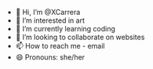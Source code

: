 - 👋 Hi, I’m @XCarrera
- 👀 I’m interested in art
- 🌱 I’m currently learning coding
- 💞️ I’m looking to collaborate on websites
- 📫 How to reach me - email
- 😄 Pronouns: she/her

<!---
XCarrera/XCarrera is a ✨ special ✨ repository because its `README.md` (this file) appears on your GitHub profile.
You can click the Preview link to take a look at your changes.
--->
